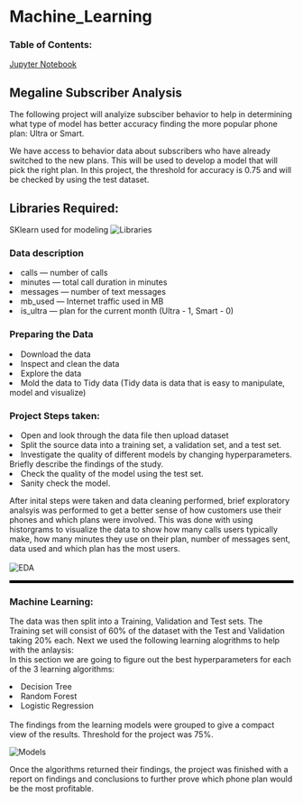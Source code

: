 # Machine_Learning

### Table of Contents:
[Jupyter Notebook](https://github.com/julyndav/Machine_Learning/blob/main/ML_Megaline%20Analysis.ipynb)

## Megaline Subscriber Analysis
The following project will analyize subsciber behavior to help in determining what type of model has better accuracy finding the more popular phone plan: Ultra or Smart.

We have access to behavior data about subscribers who have already switched to the new plans. This will be used to develop a model that will pick the right plan. In this project, the threshold for accuracy is 0.75 and will be checked by using the test dataset.

## Libraries Required:
SKlearn used for modeling
![Libraries](https://github.com/julyndav/Machine_Learning/blob/main/readmepic/libraries.png)

### Data description
<li>
сalls — number of calls<li>
minutes — total call duration in minutes<li>
messages — number of text messages<li>
mb_used — Internet traffic used in MB<li>
is_ultra — plan for the current month (Ultra - 1, Smart - 0)

### Preparing the Data
<li>
Download the data<li>
Inspect and clean the data<li>
Explore the data<li>
Mold the data to Tidy data (Tidy data is data that is easy to manipulate, model and visualize)

### Project Steps taken:
<li>
Open and look through the data file then upload dataset<li>
Split the source data into a training set, a validation set, and a test set.<li>
Investigate the quality of different models by changing hyperparameters. Briefly describe the findings of the study.<li>
Check the quality of the model using the test set.<li>
Sanity check the model.

After inital steps were taken and data cleaning performed, brief exploratory analsyis was performed to get a better sense of how customers use their phones and which plans were involved. This was done with using historgrams to visualize the data to show how many calls users typically make, how many minutes they use on their plan, number of messages sent, data used and which plan has the most users. 
<br></br>
![EDA](https://github.com/julyndav/Machine_Learning/blob/main/readmepic/eda%20hist.png)

<hr style="border:2px solid black">

### Machine Learning:
The data was then split into a Training, Validation and Test sets. The Training set will consist of 60% of the dataset with the Test and Validation taking 20% each. Next we used the following learning alogrithms to help with the anlaysis:<br>
In this section we are going to figure out the best hyperparameters for each of the 3 learning algorithms:
<li>
Decision Tree<li>
Random Forest<li>
Logistic Regression</li>
<br>
The findings from the learning models were grouped to give a compact view of the results. Threshold for the project was 75%.

![Models](https://github.com/julyndav/Machine_Learning/blob/main/readmepic/models.png)

Once the algorithms returned their findings, the project was finished with a report on findings and conclusions to further prove which phone plan would be the most profitable. 



